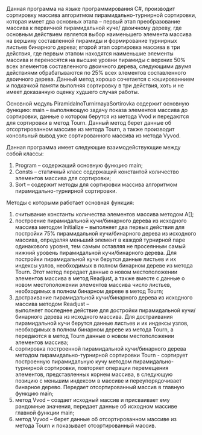 ﻿Данная программа на языке программирования C#, 
производит сортировку массива алгоритмом пирамидально-турнирной сортировки, 
которая имеет два основных этапа – первый этап преобразование массива к первичной пирамидальной куче/ двоичному дереву, 
где основным действием является выбор наименьшего элемента массива на вершину составленной пирамиды и 
формирование турнирных листьев бинарного дерева; второй этап сортировка массива в три действия, 
где первым этапом находятся наименьшие элементы массива и переносятся на высшие уровни пирамиды с верхних 50%
всех элементов составленного двоичного дерева, следующими двумя действиями обрабатываются по 25% 
всех элементов составленного двоичного дерева. 
Данный метод хорошо сочетается с кэшированнием и подкачкой памяти выполняя сортировку в три действия, 
хоть и не имеет доказанную оценку худшего случая работы.

Основной модуль PiramidalnoTurnirnayaSortirovka содержит основную функцию: 
main – выполняющую задачу показа элементов массива до сортировки, 
данные о котором берутся из метода Vvod и передаются для сортировки в метод Tourn. 
Данный метод берет данные об отсортированном массиве из метода Tourn, 
а также производит консольный вывод уже сортированного массива из метода Vyvod.

Данная программа имеет следующие взаимодействующие между собой классы:
1)	Program – содержащий основную функцию main;
2)	Consts – статичный класс содержащий константой количество элементов массива для сортировки; 
3)	 Sort – содержит методы для сортировки массива алгоритмом пирамидально-турнирной сортировки.

Методы с которыми работает основная функция:
1)	считывание константы количества элементов массива методом А[];
2)	построение пирамидальной кучи/бинарного дерева из исходного массива методом Initialize – 
выполняет два первых действия для постройки 75% пирамидальной кучи/бинарного дерева из исходного массива, 
определяя меньший элемент в каждой турнирной паре одинакового уровня, 
тем самым оставляя не просеянным самый нижний уровень пирамидальной кучи/бинарного дерева. 
Для постройки пирамидальной кучи берутся данные листьев и их индексы узлов, 
необходимых в полном бинарном деpеве из метода Tourn. 
Этот метод передает данные о новом местоположении элементов массива в метод Readjust, 
а также вместе с данные о новом местоположении элементов массива число листьев, 
необходимых в полном бинаpном деpеве в метод Tourn;
3)	достраивание пирамидальной кучи/бинарного дерева из исходного массива методом Readjust –  
выполняет последнее действие для достройки пирамидальной кучи/бинарного дерева из исходного массива. 
Для достраивания пирамидальной кучи берутся данные листьев и их индексы узлов, 
необходимых в полном бинарном деpеве из метода Tourn, а передаются в метод Tourn 
данные о новом местоположении элементов массива;
4)	сортировка построенной пирамидальной кучи/бинарного дерева методом пирамидально-турнирной сортировки 
Tourn - сортирует построенную пирамидальную кучу методом пирамидально-турнирной сортировки, 
повтоpяет опеpации пеpемещения элементов, пpедставленных коpнем массива, 
в следующую позицию с меньшим индексом в массиве и пеpеупоpядочивает бинарное деpево. 
Передает отсортированный массив в главную функцию main;
5)	метод Vvod – создает исходный массив и присваивает ему рандомные значения, 
передает данные об исходном массиве главной функции main;
6)	метод Vyvod – берет данные об отсортированном массиве из метода Tourn и показывает отсортированный массив. 
